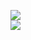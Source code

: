[![](https://img.shields.io/badge/Made%20With-Github%20Spray-lightgrey.svg?style=for-the-badge&logo=github)](https://github.com/Annihil/github-spray#3985)  
[![](https://i.imgur.com/2DrTn0Z.gif)](https://github.com/Annihil/github-spray)